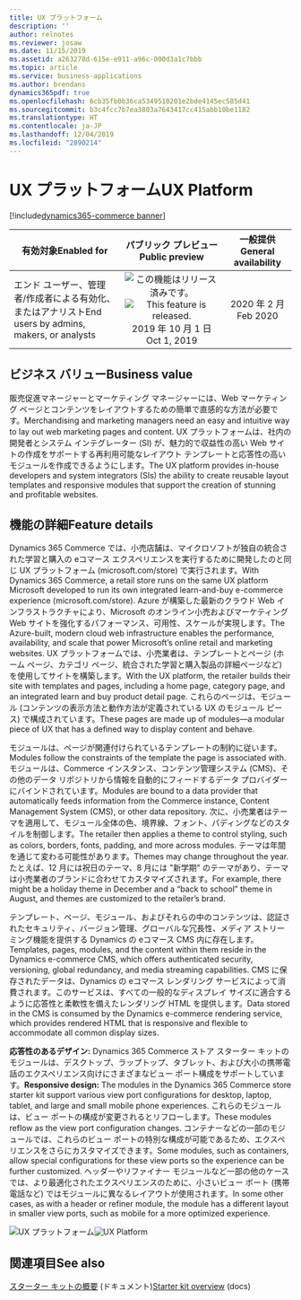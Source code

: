 ```yaml
---
title: UX プラットフォーム
description: ''
author: relnotes
ms.reviewer: josaw
ms.date: 11/15/2019
ms.assetid: a263278d-615e-e911-a96c-000d3a1c7bbb
ms.topic: article
ms.service: business-applications
ms.author: brendans
dynamics365pdf: true
ms.openlocfilehash: 6cb35fb0b36ca5349510201e2bde4145ec585d41
ms.sourcegitcommit: b3c4fcc7b7ea3803a7643417cc415abb10be1182
ms.translationtype: HT
ms.contentlocale: ja-JP
ms.lasthandoff: 12/04/2019
ms.locfileid: "2890214"
---
```

# <a name="ux-platform"></a><span data-ttu-id="55e16-102">UX プラットフォーム</span><span class="sxs-lookup"><span data-stu-id="55e16-102">UX Platform</span></span>
[!include[dynamics365-commerce banner](../includes/dynamics365-commerce.md)]

| <span data-ttu-id="55e16-103">有効対象</span><span class="sxs-lookup"><span data-stu-id="55e16-103">Enabled for</span></span>    |  <span data-ttu-id="55e16-104">パブリック プレビュー</span><span class="sxs-lookup"><span data-stu-id="55e16-104">Public preview</span></span> | <span data-ttu-id="55e16-105">一般提供</span><span class="sxs-lookup"><span data-stu-id="55e16-105">General availability</span></span> | 
| ---------- | :----------: |:----------: |
|<span data-ttu-id="55e16-106">エンド ユーザー、管理者/作成者による有効化、またはアナリスト</span><span class="sxs-lookup"><span data-stu-id="55e16-106">End users by admins, makers, or analysts</span></span>|<span data-ttu-id="55e16-107">![この機能はリリース済みです。](/dynamics365-release-plan/media/green-checkmark.png "この機能はリリース済みです。")</span><span class="sxs-lookup"><span data-stu-id="55e16-107">![This feature is released.](/dynamics365-release-plan/media/green-checkmark.png "This feature is released.")</span></span> <span data-ttu-id="55e16-108">2019 年 10 月 1 日</span><span class="sxs-lookup"><span data-stu-id="55e16-108">Oct 1, 2019</span></span>| <span data-ttu-id="55e16-109">2020 年 2 月</span><span class="sxs-lookup"><span data-stu-id="55e16-109">Feb 2020</span></span>|


## <a name="business-value"></a><span data-ttu-id="55e16-110">ビジネス バリュー</span><span class="sxs-lookup"><span data-stu-id="55e16-110">Business value</span></span>
<!-- bv start -->
<span data-ttu-id="55e16-111">販売促進マネージャーとマーケティング マネージャーには、Web マーケティング ページとコンテンツをレイアウトするための簡単で直感的な方法が必要です。</span><span class="sxs-lookup"><span data-stu-id="55e16-111">Merchandising and marketing managers need an easy and intuitive way to lay out web marketing pages and content.</span></span> <span data-ttu-id="55e16-112">UX プラットフォームは、社内の開発者とシステム インテグレーター (SI) が、魅力的で収益性の高い Web サイトの作成をサポートする再利用可能なレイアウト テンプレートと応答性の高いモジュールを作成できるようにします。</span><span class="sxs-lookup"><span data-stu-id="55e16-112">The UX platform provides in-house developers and system integrators (SIs) the ability to create reusable layout templates and responsive modules that support the creation of stunning and profitable websites.</span></span>
<!-- bv end -->



## <a name="feature-details"></a><span data-ttu-id="55e16-113">機能の詳細</span><span class="sxs-lookup"><span data-stu-id="55e16-113">Feature details</span></span>
<!--feature detail start -->
<span data-ttu-id="55e16-114">Dynamics 365 Commerce では、小売店舗は、マイクロソフトが独自の統合された学習と購入の eコマース エクスペリエンスを実行するために開発したのと同じ UX プラットフォーム (microsoft.com\/store) で実行されます。</span><span class="sxs-lookup"><span data-stu-id="55e16-114">With Dynamics 365 Commerce, a retail store runs on the same UX platform Microsoft developed to run its own integrated learn-and-buy e-commerce experience (microsoft.com\/store).</span></span> <span data-ttu-id="55e16-115">Azure が構築した最新のクラウド Web インフラストラクチャにより、Microsoft のオンライン小売およびマーケティング Web サイトを強化するパフォーマンス、可用性、スケールが実現します。</span><span class="sxs-lookup"><span data-stu-id="55e16-115">The Azure-built, modern cloud web infrastructure enables the performance, availability, and scale that power Microsoft’s online retail and marketing websites.</span></span> <span data-ttu-id="55e16-116">UX プラットフォームでは、小売業者は、テンプレートとページ (ホーム ページ、カテゴリ ページ、統合された学習と購入製品の詳細ページなど) を使用してサイトを構築します。</span><span class="sxs-lookup"><span data-stu-id="55e16-116">With the UX platform, the retailer builds their site with templates and pages, including a home page, category page, and an integrated learn and buy product detail page.</span></span> <span data-ttu-id="55e16-117">これらのページは、モジュール (コンテンツの表示方法と動作方法が定義されている UX のモジュール ピース) で構成されています。</span><span class="sxs-lookup"><span data-stu-id="55e16-117">These pages are made up of modules—a modular piece of UX that has a defined way to display content and behave.</span></span> 

<span data-ttu-id="55e16-118">モジュールは、ページが関連付けられているテンプレートの制約に従います。</span><span class="sxs-lookup"><span data-stu-id="55e16-118">Modules follow the constraints of the template the page is associated with.</span></span> <span data-ttu-id="55e16-119">モジュールは、Commerce インスタンス、コンテンツ管理システム (CMS)、その他のデータ リポジトリから情報を自動的にフィードするデータ プロバイダーにバインドされています。</span><span class="sxs-lookup"><span data-stu-id="55e16-119">Modules are bound to a data provider that automatically feeds information from the Commerce instance, Content Management System (CMS), or other data repository.</span></span> <span data-ttu-id="55e16-120">次に、小売業者はテーマを適用して、モジュール全体の色、境界線、フォント、パディングなどのスタイルを制御します。</span><span class="sxs-lookup"><span data-stu-id="55e16-120">The retailer then applies a theme to control styling, such as colors, borders, fonts, padding, and more across modules.</span></span> <span data-ttu-id="55e16-121">テーマは年間を通じて変わる可能性があります。</span><span class="sxs-lookup"><span data-stu-id="55e16-121">Themes may change throughout the year.</span></span> <span data-ttu-id="55e16-122">たとえば、12 月には祝日のテーマ、8 月には "新学期" のテーマがあり、テーマは小売業者のブランドに合わせてカスタマイズされます。</span><span class="sxs-lookup"><span data-stu-id="55e16-122">For example, there might be a holiday theme in December and a “back to school” theme in August, and themes are customized to the retailer’s brand.</span></span> 

<span data-ttu-id="55e16-123">テンプレート、ページ、モジュール、およびそれらの中のコンテンツは、認証されたセキュリティ、バージョン管理、グローバルな冗長性、メディア ストリーミング機能を提供する Dynamics の eコマース CMS 内に存在します。</span><span class="sxs-lookup"><span data-stu-id="55e16-123">Templates, pages, modules, and the content within them reside in the Dynamics e-commerce CMS, which offers authenticated security, versioning, global redundancy, and media streaming capabilities.</span></span> <span data-ttu-id="55e16-124">CMS に保存されたデータは、Dynamics の eコマース レンダリング サービスによって消費されます。このサービスは、すべての一般的なディスプレイ サイズに適合するように応答性と柔軟性を備えたレンダリング HTML を提供します。</span><span class="sxs-lookup"><span data-stu-id="55e16-124">Data stored in the CMS is consumed by the Dynamics e-commerce rendering service, which provides rendered HTML that is responsive and flexible to accommodate all common display sizes.</span></span> 

<span data-ttu-id="55e16-125">**応答性のあるデザイン:** Dynamics 365 Commerce ストア スターター キットのモジュールは、デスクトップ、ラップトップ、タブレット、および大小の携帯電話のエクスペリエンス向けにさまざまなビュー ポート構成をサポートしています。</span><span class="sxs-lookup"><span data-stu-id="55e16-125">**Responsive design:** The modules in the Dynamics 365 Commerce store starter kit support various view port configurations for desktop, laptop, tablet, and large and small mobile phone experiences.</span></span> <span data-ttu-id="55e16-126">これらのモジュールは、ビュー ポートの構成が変更されるとリフローします。</span><span class="sxs-lookup"><span data-stu-id="55e16-126">These modules reflow as the view port configuration changes.</span></span> <span data-ttu-id="55e16-127">コンテナーなどの一部のモジュールでは、これらのビュー ポートの特別な構成が可能であるため、エクスペリエンスをさらにカスタマイズできます。</span><span class="sxs-lookup"><span data-stu-id="55e16-127">Some modules, such as containers, allow special configurations for these view ports so the experience can be further customized.</span></span> <span data-ttu-id="55e16-128">ヘッダーやリファイナー モジュールなど一部の他のケースでは、より最適化されたエクスペリエンスのために、小さいビュー ポート (携帯電話など) ではモジュールに異なるレイアウトが使用されます。</span><span class="sxs-lookup"><span data-stu-id="55e16-128">In some other cases, as with a header or refiner module, the module has a different layout in smaller view ports, such as mobile for a more optimized experience.</span></span>

<span data-ttu-id="55e16-129">![UX プラットフォーム](media/ux_platform.jpg "UX プラットフォーム")</span><span class="sxs-lookup"><span data-stu-id="55e16-129">![UX Platform](media/ux_platform.jpg "UX Platform")</span></span>
<!--feature detail end -->










## <a name="see-also"></a><span data-ttu-id="55e16-130">関連項目</span><span class="sxs-lookup"><span data-stu-id="55e16-130">See also</span></span>

<span data-ttu-id="55e16-131">[スターター キットの概要](https://docs.microsoft.com/dynamics365/commerce/starter-kit-overview) (ドキュメント)</span><span class="sxs-lookup"><span data-stu-id="55e16-131">[Starter kit overview](https://docs.microsoft.com/dynamics365/commerce/starter-kit-overview) (docs)</span></span>

